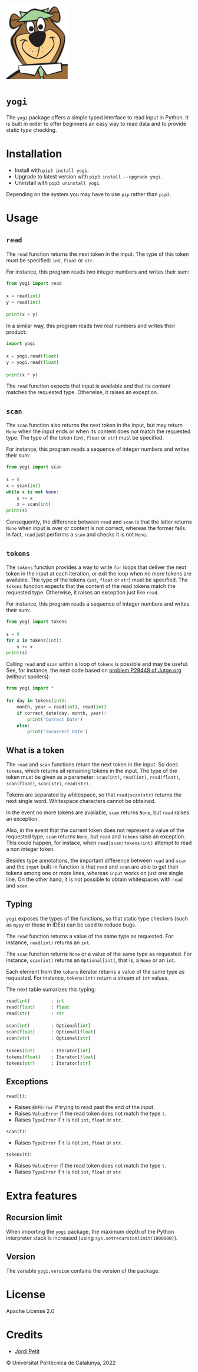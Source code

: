 ![yogi.png](yogi.png)

# `yogi`

The `yogi` package offers a simple typed interface to read input in Python. It is built in order to offer beginners an easy way to read data and to provide static type checking. 


# Installation

- Install with `pip3 install yogi`.
- Upgrade to latest version with `pip3 install --upgrade yogi`.
- Uninstall with `pip3 uninstall yogi`.

Depending on the system you may have to use `pip` rather than `pip3`.

# Usage

## `read`

The `read` function returns the next token in the input. The type of this token must be specified: `int`, `float` or `str`.

For instance, this program reads two integer numbers and writes their sum:

```python
from yogi import read

x = read(int)
y = read(int)

print(x + y)
```

In a similar way, this program reads two real numbers and writes their product:

```python
import yogi

x = yogi.read(float)
y = yogi.read(float)

print(x * y)
```

The `read` function expects that input is available and that its content matches the requested type. Otherwise, it raises an exception.


## `scan`

The `scan` function also returns the next token in the input, but may return `None` when the input ends or when its content does not match the requested type. The type of the token (`int`, `float` or `str`) must be specified.

For instance, this program reads a sequence of integer numbers and writes their sum:

```python
from yogi import scan

s = 0
x = scan(int)
while x is not None:
    s += x
    x = scan(int)
print(s)
```

Consequently, the difference between `read` and `scan` is that the latter returns `None` when input is over or content is not correct, whereas the former fails. In fact, `read` just performs a `scan` and checks it is not `None`.


## `tokens`

The `tokens` function provides a way to write `for` loops that deliver the next token in the input at each iteration, or exit the loop when no more tokens are available. The type of the tokens (`int`, `float` or `str`) must be specified. The `tokens` function expects that the content of the read tokens match the requested type. Otherwise, it raises an exception just like `read`.

For instance, this program reads a sequence of integer numbers and writes their sum:

```python
from yogi import tokens

s = 0
for x in tokens(int):
    s += x
print(s)
```

Calling `read` and `scan` within a loop of `tokens` is possible and may be useful. See, for instance, the next code based on [problem P29448 of Jutge.org](https://jutge.org/problems/P29448_en) (without spoilers):

```python
from yogi import *

for day in tokens(int):
    month, year = read(int), read(int)
    if correct_date(day, month, year):
        print('Correct Date')
    else:
        print('Incorrect Date')
```

## What is a token

The `read` and `scan` functions return the next token in the input. So does `tokens`, which returns all remaining tokens in the input. The type of the token must be given as a parameter: `scan(int)`, `read(int)`, `read(float)`, `scan(float)`, `scan(str)`, `read(str)`.

Tokens are separated by whitespace, so that `read|scan(str)` returns the next single word. Whitespace characters cannot be obtained.

In the event no more tokens are available, `scan` returns `None`, but `read` raises an exception. 

Also, in the event that the current token does not represent a value of the requested type, `scan` returns `None`, but `read` and `tokens` raise an exception. This could happen, for instace, when `read|scan|tokens(int)` attempt to read a non integer token.

Besides type annotations, the important difference between `read` and `scan` and the `input` built-in function is that `read` and `scan` are able to get their tokens among one or more lines, whereas `input` works on just one single line. On the other hand, it is not possible to obtain whitespaces with `read` and `scan`.


## Typing

`yogi` exposes the types of the functions, so that static type checkers (such as `mypy` or those in IDEs) can be used to reduce bugs. 

The `read` function returns a value of the same type as requested. For instance, `read(int)` returns an `int`.

The `scan` function returns `None` or a value of the same type as requested. For instance, `scan(int)` returns an `Optional[int]`, that is, a `None` or an `int`.

Each element from the `tokens` iterator returns a value of the same type as requested. For instance, `tokens(int)` return a stream of `int` values.

The next table sumarizes this typing:

```python
read(int)        : int
read(float)      : float
read(str)        : str

scan(int)        : Optional[int]
scan(float)      : Optional[float]
scan(str)        : Optional[str]

tokens(int)      : Iterator[int]
tokens(float)    : Iterator[float]
tokens(str)      : Iterator[str]
```


## Exceptions

`read(t)`:

- Raises `EOFError` if trying to read past the end of the input.
- Raises `ValueError` if the read token does not match the type `t`.
- Raises `TypeError` if `t` is not `int`, `float` or `str`.

`scan(t)`:

- Raises `TypeError` if `t` is not `int`, `float` or `str`.

`tokens(t)`:

- Raises `ValueError` if the read token does not match the type `t`.
- Raises `TypeError` if `t` is not `int`, `float` or `str`.


# Extra features

## Recursion limit

When importing the `yogi` package, the maximum depth of the Python interpreter stack is increased (using `sys.setrecursionlimit(1000000)`).  


## Version

The variable `yogi.version` contains the version of the package.


# License

Apache License 2.0


# Credits

- [Jordi Petit](https://github.com/jordi-petit)

© Universitat Politècnica de Catalunya, 2022
